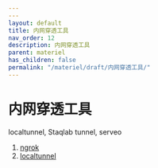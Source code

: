 ```yaml
---
---
layout: default
title: 内网穿透工具
nav_order: 12
description: 内网穿透工具
parent: materiel
has_children: false
permalink: "/materiel/draft/内网穿透工具/"
---
```


# 内网穿透工具

localtunnel, Staqlab tunnel, serveo

1. [ngrok](https://ngrok.com/)
2. [localtunnel](https://localtunnel.me/)
